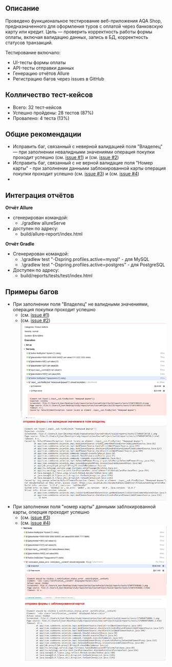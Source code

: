 ## Описание
Проведено функциональное тестирование веб-приложения AQA Shop, предназначенного для оформления туров с оплатой через банковскую карту или кредит.
Цель — проверить корректность работы формы оплаты, включая валидацию данных, запись в БД, корректность статусов транзакций.

Тестирование включало:
- UI-тесты формы оплаты
- API-тесты отправки данных
- Генерацию отчётов Allure
- Регистрацию багов через issues в GitHub

## Колличество тест-кейсов
- Всего: 32 тест-кейсов
- Успешно пройдены: 28 тестов (87%)
- Провалено: 4 теста (13%)

## Общие рекомендации
- Исправить баг, связанный с неверной валидацией поля "Владелец" — при заполнении невалидными значениями операция покупки проходит успешно (см. [issue #1](https://github.com/AsjaMedved/CourseProject/issues/1)) и (см. [issue #2](https://github.com/AsjaMedved/CourseProject/issues/2))
- Исправить баг, связанный с не верной валидацие поля "Номер карты" - при заполнении данными заблокированной карты операция покупки проходит успешно (см. [issue #3](https://github.com/AsjaMedved/CourseProject/issues/3)) и (см. [issue #4](https://github.com/AsjaMedved/CourseProject/issues/4))
- 
## Интеграция отчётов
**Отчёт Allure**
* сгенерирован командой:
  * ./gradlew allureServe 
* доступен по адресу:
  * build/allure-report/index.html

**Отчёт Gradle**
* Сгенерирован командой:
  * .\gradlew test "-Dspring.profiles.active=mysql" - для MySQL 
  * .\gradlew test "-Dspring.profiles.active=postgres" - для PostgreSQL
* Доступен по адресу:
  * build/reports/tests/test/index.html

## Примеры багов
* При заполнении поля "Владелец" не валидными значениями, операция покупки проходит успешно
  * (см. [issue #1](https://github.com/AsjaMedved/CourseProject/issues/1)) 
  * (см. [issue #2](https://github.com/AsjaMedved/CourseProject/issues/2))
![img_5.png](../img_5.png)
![img_1.png](../img_1.png)
* При заполнении поля "номер карты" данными заблокированной карты, оперция проходит успешно 
  * (см. [issue #3](https://github.com/AsjaMedved/CourseProject/issues/3)) 
  * (см. [issue #4](https://github.com/AsjaMedved/CourseProject/issues/4))
  ![img_6.png](../img_6.png)
  ![img.png](../img.png)

